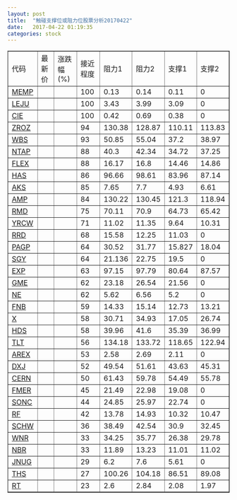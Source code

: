 ```yaml
---
layout: post
title:  "触碰支撑位或阻力位股票分析20170422"
date:   2017-04-22 01:19:35
categories: stock
---
```

<script type="text/javascript">
var stockList = []
stockList.push('gb_memp');
stockList.push('gb_leju');
stockList.push('gb_cie');
stockList.push('gb_zroz');
stockList.push('gb_wbs');
stockList.push('gb_ntap');
stockList.push('gb_flex');
stockList.push('gb_has');
stockList.push('gb_aks');
stockList.push('gb_amp');
stockList.push('gb_rmd');
stockList.push('gb_yrcw');
stockList.push('gb_rrd');
stockList.push('gb_pagp');
stockList.push('gb_sgy');
stockList.push('gb_exp');
stockList.push('gb_gme');
stockList.push('gb_ne');
stockList.push('gb_fnb');
stockList.push('gb_x');
stockList.push('gb_hds');
stockList.push('gb_tlt');
stockList.push('gb_arex');
stockList.push('gb_dxj');
stockList.push('gb_cern');
stockList.push('gb_fmer');
stockList.push('gb_sonc');
stockList.push('gb_rf');
stockList.push('gb_schw');
stockList.push('gb_wnr');
stockList.push('gb_nbr');
stockList.push('gb_jnug');
stockList.push('gb_ths');
stockList.push('gb_rt');
</script>
<table border="1">
 <tr>
 <td>代码</td>
 <td>最新价</td>
 <td>涨跌幅(%)</td>
 <td>接近程度</td>
 <td>阻力1</td>
 <td>阻力2</td>
 <td>支撑1</td>
 <td>支撑2</td>
</tr>
  <tr id="memp" class="red">
  <td><a href="http://stock.finance.sina.com.cn/usstock/quotes/MEMP.html" target="_blank">MEMP</a></td><td></td><td></td><td>100</td><td>0.13</td><td>0.14</td><td>0.11</td><td>0</td></tr>
  <tr id="leju" class="red">
  <td><a href="http://stock.finance.sina.com.cn/usstock/quotes/LEJU.html" target="_blank">LEJU</a></td><td></td><td></td><td>100</td><td>3.43</td><td>3.99</td><td>3.09</td><td>0</td></tr>
  <tr id="cie" class="red">
  <td><a href="http://stock.finance.sina.com.cn/usstock/quotes/CIE.html" target="_blank">CIE</a></td><td></td><td></td><td>100</td><td>0.42</td><td>0.69</td><td>0.38</td><td>0</td></tr>
  <tr id="zroz" class="green">
  <td><a href="http://stock.finance.sina.com.cn/usstock/quotes/ZROZ.html" target="_blank">ZROZ</a></td><td></td><td></td><td>94</td><td>130.38</td><td>128.87</td><td>110.11</td><td>113.83</td></tr>
  <tr id="wbs" class="red">
  <td><a href="http://stock.finance.sina.com.cn/usstock/quotes/WBS.html" target="_blank">WBS</a></td><td></td><td></td><td>93</td><td>50.85</td><td>55.04</td><td>37.2</td><td>38.97</td></tr>
  <tr id="ntap" class="red">
  <td><a href="http://stock.finance.sina.com.cn/usstock/quotes/NTAP.html" target="_blank">NTAP</a></td><td></td><td></td><td>88</td><td>40.3</td><td>42.34</td><td>34.72</td><td>37.25</td></tr>
  <tr id="flex" class="red">
  <td><a href="http://stock.finance.sina.com.cn/usstock/quotes/FLEX.html" target="_blank">FLEX</a></td><td></td><td></td><td>88</td><td>16.17</td><td>16.8</td><td>14.46</td><td>14.86</td></tr>
  <tr id="has" class="red">
  <td><a href="http://stock.finance.sina.com.cn/usstock/quotes/HAS.html" target="_blank">HAS</a></td><td></td><td></td><td>86</td><td>96.66</td><td>98.61</td><td>83.96</td><td>87.14</td></tr>
  <tr id="aks" class="green">
  <td><a href="http://stock.finance.sina.com.cn/usstock/quotes/AKS.html" target="_blank">AKS</a></td><td></td><td></td><td>85</td><td>7.65</td><td>7.7</td><td>4.93</td><td>6.61</td></tr>
  <tr id="amp" class="red">
  <td><a href="http://stock.finance.sina.com.cn/usstock/quotes/AMP.html" target="_blank">AMP</a></td><td></td><td></td><td>84</td><td>130.22</td><td>130.45</td><td>121.3</td><td>118.94</td></tr>
  <tr id="rmd" class="red">
  <td><a href="http://stock.finance.sina.com.cn/usstock/quotes/RMD.html" target="_blank">RMD</a></td><td></td><td></td><td>75</td><td>70.11</td><td>70.9</td><td>64.73</td><td>65.42</td></tr>
  <tr id="yrcw" class="green">
  <td><a href="http://stock.finance.sina.com.cn/usstock/quotes/YRCW.html" target="_blank">YRCW</a></td><td></td><td></td><td>71</td><td>11.02</td><td>11.35</td><td>9.64</td><td>10.31</td></tr>
  <tr id="rrd" class="red">
  <td><a href="http://stock.finance.sina.com.cn/usstock/quotes/RRD.html" target="_blank">RRD</a></td><td></td><td></td><td>68</td><td>15.58</td><td>12.25</td><td>11.03</td><td>0</td></tr>
  <tr id="pagp" class="red">
  <td><a href="http://stock.finance.sina.com.cn/usstock/quotes/PAGP.html" target="_blank">PAGP</a></td><td></td><td></td><td>64</td><td>30.52</td><td>31.77</td><td>15.827</td><td>18.04</td></tr>
  <tr id="sgy" class="red">
  <td><a href="http://stock.finance.sina.com.cn/usstock/quotes/SGY.html" target="_blank">SGY</a></td><td></td><td></td><td>64</td><td>21.136</td><td>22.75</td><td>19.5</td><td>0</td></tr>
  <tr id="exp" class="red">
  <td><a href="http://stock.finance.sina.com.cn/usstock/quotes/EXP.html" target="_blank">EXP</a></td><td></td><td></td><td>63</td><td>97.15</td><td>97.79</td><td>80.64</td><td>87.57</td></tr>
  <tr id="gme" class="green">
  <td><a href="http://stock.finance.sina.com.cn/usstock/quotes/GME.html" target="_blank">GME</a></td><td></td><td></td><td>62</td><td>23.18</td><td>26.54</td><td>21.56</td><td>0</td></tr>
  <tr id="ne" class="green">
  <td><a href="http://stock.finance.sina.com.cn/usstock/quotes/NE.html" target="_blank">NE</a></td><td></td><td></td><td>62</td><td>5.62</td><td>6.56</td><td>5.2</td><td>0</td></tr>
  <tr id="fnb" class="green">
  <td><a href="http://stock.finance.sina.com.cn/usstock/quotes/FNB.html" target="_blank">FNB</a></td><td></td><td></td><td>59</td><td>14.33</td><td>15.14</td><td>12.73</td><td>13.21</td></tr>
  <tr id="x" class="red">
  <td><a href="http://stock.finance.sina.com.cn/usstock/quotes/X.html" target="_blank">X</a></td><td></td><td></td><td>58</td><td>30.71</td><td>34.93</td><td>17.05</td><td>26.74</td></tr>
  <tr id="hds" class="red">
  <td><a href="http://stock.finance.sina.com.cn/usstock/quotes/HDS.html" target="_blank">HDS</a></td><td></td><td></td><td>58</td><td>39.96</td><td>41.6</td><td>35.39</td><td>36.99</td></tr>
  <tr id="tlt" class="green">
  <td><a href="http://stock.finance.sina.com.cn/usstock/quotes/TLT.html" target="_blank">TLT</a></td><td></td><td></td><td>56</td><td>134.18</td><td>133.72</td><td>118.65</td><td>122.94</td></tr>
  <tr id="arex" class="green">
  <td><a href="http://stock.finance.sina.com.cn/usstock/quotes/AREX.html" target="_blank">AREX</a></td><td></td><td></td><td>53</td><td>2.58</td><td>2.69</td><td>2.11</td><td>0</td></tr>
  <tr id="dxj" class="red">
  <td><a href="http://stock.finance.sina.com.cn/usstock/quotes/DXJ.html" target="_blank">DXJ</a></td><td></td><td></td><td>52</td><td>49.54</td><td>51.61</td><td>43.63</td><td>45.31</td></tr>
  <tr id="cern" class="red">
  <td><a href="http://stock.finance.sina.com.cn/usstock/quotes/CERN.html" target="_blank">CERN</a></td><td></td><td></td><td>50</td><td>61.43</td><td>59.78</td><td>54.49</td><td>55.78</td></tr>
  <tr id="fmer" class="green">
  <td><a href="http://stock.finance.sina.com.cn/usstock/quotes/FMER.html" target="_blank">FMER</a></td><td></td><td></td><td>45</td><td>21.49</td><td>22.98</td><td>19.08</td><td>0</td></tr>
  <tr id="sonc" class="green">
  <td><a href="http://stock.finance.sina.com.cn/usstock/quotes/SONC.html" target="_blank">SONC</a></td><td></td><td></td><td>44</td><td>24.85</td><td>25.97</td><td>22.74</td><td>0</td></tr>
  <tr id="rf" class="red">
  <td><a href="http://stock.finance.sina.com.cn/usstock/quotes/RF.html" target="_blank">RF</a></td><td></td><td></td><td>42</td><td>13.78</td><td>14.93</td><td>10.32</td><td>10.47</td></tr>
  <tr id="schw" class="red">
  <td><a href="http://stock.finance.sina.com.cn/usstock/quotes/SCHW.html" target="_blank">SCHW</a></td><td></td><td></td><td>36</td><td>38.49</td><td>42.54</td><td>30.9</td><td>32.45</td></tr>
  <tr id="wnr" class="red">
  <td><a href="http://stock.finance.sina.com.cn/usstock/quotes/WNR.html" target="_blank">WNR</a></td><td></td><td></td><td>33</td><td>34.25</td><td>35.77</td><td>26.38</td><td>29.78</td></tr>
  <tr id="nbr" class="red">
  <td><a href="http://stock.finance.sina.com.cn/usstock/quotes/NBR.html" target="_blank">NBR</a></td><td></td><td></td><td>33</td><td>11.89</td><td>13.23</td><td>11.01</td><td>11.02</td></tr>
  <tr id="jnug" class="green">
  <td><a href="http://stock.finance.sina.com.cn/usstock/quotes/JNUG.html" target="_blank">JNUG</a></td><td></td><td></td><td>29</td><td>6.2</td><td>7.6</td><td>5.61</td><td>0</td></tr>
  <tr id="ths" class="green">
  <td><a href="http://stock.finance.sina.com.cn/usstock/quotes/THS.html" target="_blank">THS</a></td><td></td><td></td><td>27</td><td>100.26</td><td>104.18</td><td>86.51</td><td>89.08</td></tr>
  <tr id="rt" class="red">
  <td><a href="http://stock.finance.sina.com.cn/usstock/quotes/RT.html" target="_blank">RT</a></td><td></td><td></td><td>23</td><td>2.6</td><td>2.84</td><td>2.08</td><td>1.97</td></tr>
</table>
